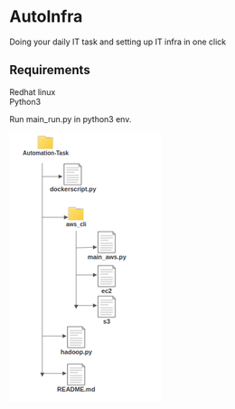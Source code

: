 # AutoInfra

Doing your daily IT task and setting up IT infra in one click

## Requirements

Redhat linux<br />
Python3 

Run main_run.py in python3 env.

![](Automation.png)

